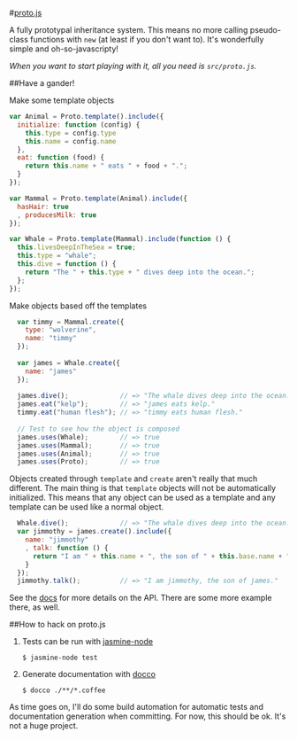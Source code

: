 #[proto.js](http://benekastah.github.com/proto.js/)

A fully prototypal inheritance system. This means no more calling pseudo-class functions with `new` (at least
if you don't want to). It's wonderfully simple and oh-so-javascripty!

_When you want to start playing with it, all you need is `src/proto.js`._

##Have a gander!

Make some template objects

```javascript
var Animal = Proto.template().include({
  initialize: function (config) {
    this.type = config.type
    this.name = config.name
  },
  eat: function (food) {
    return this.name + " eats " + food + ".";
  }
});

var Mammal = Proto.template(Animal).include({
  hasHair: true
  , producesMilk: true
});

var Whale = Proto.template(Mammal).include(function () {
  this.livesDeepInTheSea = true;
  this.type = "whale";
  this.dive = function () {
    return "The " + this.type + " dives deep into the ocean.";
  };
});
```

Make objects based off the templates

```javascript
  var timmy = Mammal.create({
    type: "wolverine",
    name: "timmy"
  });
  
  var james = Whale.create({
    name: "james"
  });
  
  james.dive();             // => "The whale dives deep into the ocean."
  james.eat("kelp");        // => "james eats kelp."
  timmy.eat("human flesh"); // => "timmy eats human flesh."
  
  // Test to see how the object is composed
  james.uses(Whale);        // => true
  james.uses(Mammal);       // => true
  james.uses(Animal);       // => true
  james.uses(Proto);        // => true
```

Objects created through `template` and `create` aren't really that much different. The main thing is that 
`template` objects will not be automatically initialized. This means that any object can be used as a template
and any template can be used like a normal object.

```javascript
  Whale.dive();             // => "The whale dives deep into the ocean."
  var jimmothy = james.create().include({
    name: "jimmothy"
    , talk: function () {
      return "I am " + this.name + ", the son of " + this.base.name + ".";
    }
  });
  jimmothy.talk();          // => "I am jimmothy, the son of james."
```

See the [docs](http://benekastah.github.com/proto.js/) for more details on the API. There are some more example
there, as well.

##How to hack on proto.js

  1. Tests can be run with [jasmine-node](https://github.com/mhevery/jasmine-node)
  
     ```
     $ jasmine-node test
     ```
  
  2. Generate documentation with [docco](http://jashkenas.github.com/docco/)
  
     ```
     $ docco ./**/*.coffee
     ```

As time goes on, I'll do some build automation for automatic tests and documentation generation when committing.
For now, this should be ok. It's not a huge project.